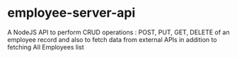 # employee-server-api
A NodeJS API to perform CRUD operations : POST, PUT, GET, DELETE of an employee record
and also to fetch data from external APIs in addition to fetching All Employees list
